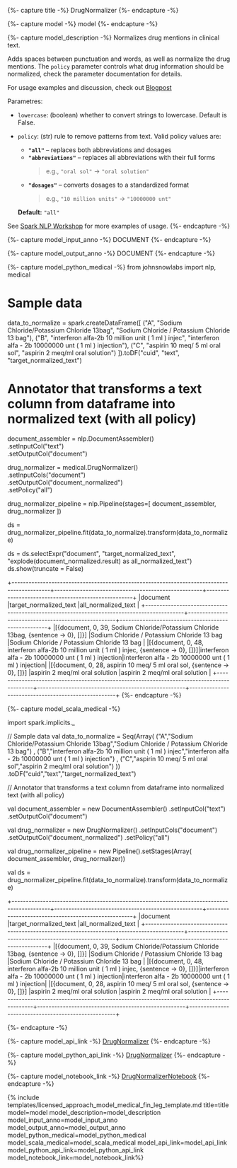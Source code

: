 {%- capture title -%}
DrugNormalizer
{%- endcapture -%}

{%- capture model -%}
model
{%- endcapture -%}

{%- capture model_description -%}
Normalizes drug mentions in clinical text.

Adds spaces between punctuation and words, as well as normalize the
drug mentions. The `policy` parameter controls what drug information
should be normalized, check the parameter documentation for details.

For usage examples and discussion, check out
[Blogpost](https://medium.com/spark-nlp/normalize-drug-names-and-dosage-units-with-spark-nlp-8b7ef606facf)

Parametres:

- `lowercase`: (boolean) whether to convert strings to lowercase. Default is False.

- `policy`: (str) rule to remove patterns from text.  Valid policy values are:
  - **`"all"`** – replaces both abbreviations and dosages
  - **`"abbreviations"`** – replaces all abbreviations with their full forms
      > e.g., `"oral sol"` → `"oral solution"`
  - **`"dosages"`** – converts dosages to a standardized format
      > e.g., `"10 million units"` → `"10000000 unt"`

  **Default:** `"all"`



See [Spark NLP Workshop](https://github.com/JohnSnowLabs/spark-nlp-workshop/blob/master/tutorials/Certification_Trainings/Healthcare/23.Drug_Normalizer.ipynb) for more examples of usage.
{%- endcapture -%}

{%- capture model_input_anno -%}
DOCUMENT
{%- endcapture -%}

{%- capture model_output_anno -%}
DOCUMENT
{%- endcapture -%}

{%- capture model_python_medical -%}
from johnsnowlabs import nlp, medical

# Sample data
data_to_normalize = spark.createDataFrame([
            ("A", "Sodium Chloride/Potassium Chloride 13bag", "Sodium Chloride / Potassium Chloride 13 bag"),
            ("B", "interferon alfa-2b 10 million unit ( 1 ml ) injec", "interferon alfa - 2b 10000000 unt ( 1 ml ) injection"),
            ("C", "aspirin 10 meq/ 5 ml oral sol", "aspirin 2 meq/ml oral solution")
        ]).toDF("cuid", "text", "target_normalized_text")

# Annotator that transforms a text column from dataframe into normalized text (with all policy)

document_assembler = nlp.DocumentAssembler()\
    .setInputCol("text")\
    .setOutputCol("document")

drug_normalizer = medical.DrugNormalizer() \
    .setInputCols("document") \
    .setOutputCol("document_normalized") \
    .setPolicy("all")

drug_normalizer_pipeline = nlp.Pipeline(stages=[
    document_assembler,
    drug_normalizer
    ])

ds = drug_normalizer_pipeline.fit(data_to_normalize).transform(data_to_normalize)

ds = ds.selectExpr("document", "target_normalized_text", "explode(document_normalized.result) as all_normalized_text")
ds.show(truncate = False)

+-------------------------------------------------------------------------------------------+----------------------------------------------------+----------------------------------------------------+
|document                                                                                   |target_normalized_text                              |all_normalized_text                                 |
+-------------------------------------------------------------------------------------------+----------------------------------------------------+----------------------------------------------------+
|[{document, 0, 39, Sodium Chloride/Potassium Chloride 13bag, {sentence -> 0}, []}]         |Sodium Chloride / Potassium Chloride 13 bag         |Sodium Chloride / Potassium Chloride 13 bag         |
|[{document, 0, 48, interferon alfa-2b 10 million unit ( 1 ml ) injec, {sentence -> 0}, []}]|interferon alfa - 2b 10000000 unt ( 1 ml ) injection|interferon alfa - 2b 10000000 unt ( 1 ml ) injection|
|[{document, 0, 28, aspirin 10 meq/ 5 ml oral sol, {sentence -> 0}, []}]                    |aspirin 2 meq/ml oral solution                      |aspirin 2 meq/ml oral solution                      |
+-------------------------------------------------------------------------------------------+----------------------------------------------------+----------------------------------------------------+
{%- endcapture -%}


{%- capture model_scala_medical -%}

import spark.implicits._

// Sample data 
val data_to_normalize = Seq(Array( ("A","Sodium Chloride/Potassium Chloride 13bag","Sodium Chloride / Potassium Chloride 13 bag") , ("B","interferon alfa-2b 10 million unit ( 1 ml ) injec","interferon alfa - 2b 10000000 unt ( 1 ml ) injection") , ("C","aspirin 10 meq/ 5 ml oral sol","aspirin 2 meq/ml oral solution") )) .toDF("cuid","text","target_normalized_text") 

// Annotator that transforms a text column from dataframe into normalized text (with all policy) 

val document_assembler = new DocumentAssembler()
 .setInputCol("text") 
 .setOutputCol("document") 

val drug_normalizer = new DrugNormalizer()
 .setInputCols("document") 
 .setOutputCol("document_normalized") 
 .setPolicy("all") 

val drug_normalizer_pipeline = new Pipeline().setStages(Array(
  document_assembler, 
  drug_normalizer)) 

val ds = drug_normalizer_pipeline.fit(data_to_normalize).transform(data_to_normalize) 

+-------------------------------------------------------------------------------------------+----------------------------------------------------+----------------------------------------------------+
|document                                                                                   |target_normalized_text                              |all_normalized_text                                 |
+-------------------------------------------------------------------------------------------+----------------------------------------------------+----------------------------------------------------+
|[{document, 0, 39, Sodium Chloride/Potassium Chloride 13bag, {sentence -> 0}, []}]         |Sodium Chloride / Potassium Chloride 13 bag         |Sodium Chloride / Potassium Chloride 13 bag         |
|[{document, 0, 48, interferon alfa-2b 10 million unit ( 1 ml ) injec, {sentence -> 0}, []}]|interferon alfa - 2b 10000000 unt ( 1 ml ) injection|interferon alfa - 2b 10000000 unt ( 1 ml ) injection|
|[{document, 0, 28, aspirin 10 meq/ 5 ml oral sol, {sentence -> 0}, []}]                    |aspirin 2 meq/ml oral solution                      |aspirin 2 meq/ml oral solution                      |
+-------------------------------------------------------------------------------------------+----------------------------------------------------+----------------------------------------------------+


{%- endcapture -%}



{%- capture model_api_link -%}
[DrugNormalizer](https://nlp.johnsnowlabs.com/licensed/api/com/johnsnowlabs/nlp/annotators/DrugNormalizer.html)
{%- endcapture -%}

{%- capture model_python_api_link -%}
[DrugNormalizer](https://nlp.johnsnowlabs.com/licensed/api/python/reference/autosummary/sparknlp_jsl/annotator/normalizer/drug_normalizer/index.html#sparknlp_jsl.annotator.normalizer.drug_normalizer.DrugNormalizer)
{%- endcapture -%}

{%- capture model_notebook_link -%}
[DrugNormalizerNotebook](https://github.com/JohnSnowLabs/spark-nlp-workshop/blob/master/Spark_NLP_Udemy_MOOC/Healthcare_NLP/DrugNormalizer.ipynb)
{%- endcapture -%}

{% include templates/licensed_approach_model_medical_fin_leg_template.md
title=title
model=model
model_description=model_description
model_input_anno=model_input_anno
model_output_anno=model_output_anno
model_python_medical=model_python_medical
model_scala_medical=model_scala_medical
model_api_link=model_api_link
model_python_api_link=model_python_api_link
model_notebook_link=model_notebook_link%}
